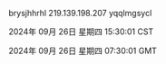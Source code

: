 brysjhhrhl 219.139.198.207 yqqlmgsycl

2024年 09月 26日 星期四 15:30:01 CST

2024年 09月 26日 星期四 07:30:01 GMT
